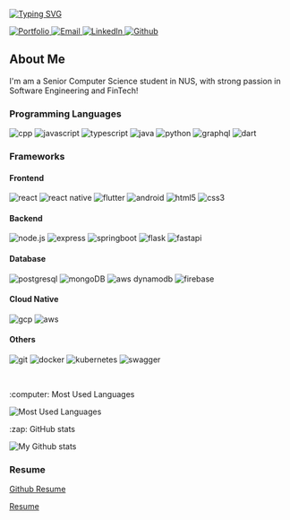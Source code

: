 <!--
**MarcusTw/MarcusTw** is a ✨ _special_ ✨ repository because its `README.md` (this file) appears on your GitHub profile.

Here are some ideas to get you started:

- 🔭 I’m currently working on ...
- 🌱 I’m currently learning ...
- 👯 I’m looking to collaborate on ...
- 🤔 I’m looking for help with ...
- 💬 Ask me about ...
- 📫 How to reach me: ...
- 😄 Pronouns: ...
- ⚡ Fun fact: ...

Reference: https://github.com/Ileriayo/markdown-badges
-->

[![Typing SVG](https://readme-typing-svg.herokuapp.com?font=Abel&size=24&duration=4000&color=3891E1&multiline=true&width=450&height=80&lines=Hey%2C+I'm+Marcus+Tan;Computer+Science+Student+at+NUS)](https://git.io/typing-svg)

<a href="https://marcustw.github.io/">
  <img  alt="Portfolio" src="https://img.shields.io/badge/-Website-4285F4?logo=google-chrome&logoColor=white&style=for-the-badge" />
</a>

<a href="mailto:marcustanwei1@gmail.com">
  <img  alt="Email" src="https://img.shields.io/badge/-Email-0078D4?logo=microsoft-outlook&logoColor=white&style=for-the-badge" />
</a>

<a href="https://www.linkedin.com/in/marcustw">
  <img  alt="LinkedIn" src="https://img.shields.io/badge/-LinkedIn-0A66C2?logo=linkedin&logoColor=white&style=for-the-badge" />
</a>

<a href="https://www.github.com/MarcusTw/">
  <img  alt="Github" src="https://img.shields.io/badge/-GitHub-181717?logo=github&logoColor=white&style=for-the-badge" />
</a>

<br />

## About Me 

I'm am a Senior Computer Science student in NUS, with strong passion in Software Engineering and FinTech!

### Programming Languages

<img alt="cpp" src="https://img.shields.io/badge/c++-%2300599C.svg?style=for-the-badge&logo=c%2B%2B&logoColor=white" /> <img alt="javascript" src="https://img.shields.io/badge/-Javascript-F7DF1E?logo=javascript&logoColor=black&style=for-the-badge" />
<img alt="typescript" src="https://img.shields.io/badge/-Typescript-3178C6?logo=typescript&logoColor=white&style=for-the-badge" />
<img alt="java" src="https://img.shields.io/badge/-Java-007396?logo=java&logoColor=white&style=for-the-badge" />
<img alt="python" src="https://img.shields.io/badge/-Python-3776AB?logo=python&logoColor=white&style=for-the-badge" />
<img alt="graphql" src="https://img.shields.io/badge/-GraphQL-E10098?style=for-the-badge&logo=graphql&logoColor=white" />
<img alt="dart" src="https://img.shields.io/badge/dart-%230175C2.svg?style=for-the-badge&logo=dart&logoColor=white" />

### Frameworks

#### Frontend
<img alt="react" src="https://img.shields.io/badge/-react-61DAFB?logo=react&logoColor=black&style=for-the-badge" /> <img alt="react native" src="https://img.shields.io/badge/Flutter-%2302569B.svg?style=for-the-badge&logo=Flutter&logoColor=white" />
<img alt="flutter" src="https://img.shields.io/badge/react_native-%2320232a.svg?style=for-the-badge&logo=react&logoColor=%2361DAFB" />
<img alt="android" src="https://img.shields.io/badge/Android-3DDC84?style=for-the-badge&logo=android&logoColor=white" />
<img alt="html5" src="https://img.shields.io/badge/-html5-E34F26?logo=html5&logoColor=white&style=for-the-badge" />
<img alt="css3" src="https://img.shields.io/badge/-css3-1572B6?logo=css3&logoColor=white&style=for-the-badge" />

#### Backend
<img alt="node.js" src="https://img.shields.io/badge/-node.js-339933?logo=node.js&logoColor=white&style=for-the-badge" /> <img alt="express" src="https://img.shields.io/badge/-express-000000?logo=express&logoColor=white&style=for-the-badge" />
<img alt="springboot" src="https://img.shields.io/badge/spring-%236DB33F.svg?style=for-the-badge&logo=spring&logoColor=white" />
<img alt="flask" src="https://img.shields.io/badge/flask-%23000.svg?style=for-the-badge&logo=flask&logoColor=white" />
<img alt="fastapi" src="https://img.shields.io/badge/FastAPI-005571?style=for-the-badge&logo=fastapi" />

#### Database
<img alt="postgresql" src="https://img.shields.io/badge/-postgresql-4169E1?logo=postgresql&logoColor=white&style=for-the-badge" /> <img alt="mongoDB" src="https://img.shields.io/badge/MongoDB-%234ea94b.svg?style=for-the-badge&logo=mongodb&logoColor=white" />
<img alt="aws dynamodb" src="https://img.shields.io/badge/Amazon%20DynamoDB-4053D6?style=for-the-badge&logo=Amazon%20DynamoDB&logoColor=white" />
<img alt="firebase" src="https://img.shields.io/badge/Firebase-039BE5?style=for-the-badge&logo=Firebase&logoColor=white" />

#### Cloud Native
<img alt="gcp" src="https://img.shields.io/badge/GoogleCloud-%234285F4.svg?style=for-the-badge&logo=google-cloud&logoColor=white" /> <img alt="aws" src="https://img.shields.io/badge/AWS-%23FF9900.svg?style=for-the-badge&logo=amazon-aws&logoColor=white" />

#### Others
<img alt="git" src="https://img.shields.io/badge/git-%23F05033.svg?style=for-the-badge&logo=git&logoColor=white" /> <img alt="docker" src="https://img.shields.io/badge/docker-%230db7ed.svg?style=for-the-badge&logo=docker&logoColor=white" />
<img alt="kubernetes" src="https://img.shields.io/badge/kubernetes-%23326ce5.svg?style=for-the-badge&logo=kubernetes&logoColor=white" />
<img alt="swagger" src="https://img.shields.io/badge/-Swagger-%23Clojure?style=for-the-badge&logo=swagger&logoColor=white" />

<br/>

<p>:computer: Most Used Languages</p>
<img alt="Most Used Languages" src="https://github-readme-stats.vercel.app/api/top-langs?username=MarcusTw&hide=jupyter%20notebook,html&show_icons=true&theme=dark&locale=en&layout=compact" />

<p>:zap: GitHub stats</p>
<img alt="My Github stats" src="https://github-readme-stats.vercel.app/api?username=MarcusTw&show_icons=true&theme=material-palenight" />

### Resume
[Github Resume](https://resume.github.io/?marcustw)

[Resume](https://docs.google.com/document/d/1aXL8Mu5UYRKAdyJT-TZQEZwbGcAYBNpNN5L8xZgnZDE/edit?usp=sharing)
